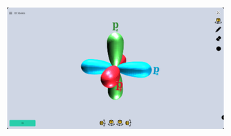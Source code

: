 ![Sample Screenshot from the website showing a 3D model](./sample.png "Sample Screenshot from the website showing a 3D model")